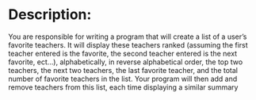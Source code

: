 # Description:
You are responsible for writing a program that will create a list of a user’s favorite teachers. It
will display these teachers ranked (assuming the first teacher entered is the favorite, the second
teacher entered is the next favorite, ect…), alphabetically, in reverse alphabetical order, the top
two teachers, the next two teachers, the last favorite teacher, and the total number of favorite
teachers in the list. Your program will then add and remove teachers from this list, each time
displaying a similar summary